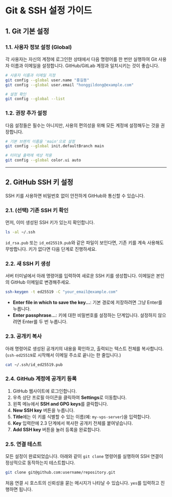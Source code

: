 # Git & SSH 설정 가이드

## 1. Git 기본 설정

### 1.1. 사용자 정보 설정 (Global)

각 사용자는 자신의 계정에 로그인한 상태에서 다음 명령어를 한 번만 실행하여 Git 사용자 이름과 이메일을 설정합니다. GitHub/GitLab 계정과 일치시키는 것이 좋습니다.

```bash
# 사용자 이름과 이메일 지정
git config --global user.name "홍길동"
git config --global user.email "honggildong@example.com"

# 설정 확인
git config --global --list
```

### 1.2. 권장 추가 설정

다음 설정들은 필수는 아니지만, 사용의 편의성을 위해 모든 계정에 설정해두는 것을 권장합니다.

```bash
# 기본 브랜치 이름을 'main'으로 설정
git config --global init.defaultBranch main

# 터미널 출력에 색상 적용
git config --global color.ui auto
```

---

## 2. GitHub SSH 키 설정

SSH 키를 사용하면 비밀번호 없이 안전하게 GitHub와 통신할 수 있습니다.

### 2.1. (선택) 기존 SSH 키 확인

먼저, 이미 생성된 SSH 키가 있는지 확인합니다.

```bash
ls -al ~/.ssh
```

`id_rsa.pub` 또는 `id_ed25519.pub`와 같은 파일이 보인다면, 기존 키를 계속 사용해도 무방합니다. 키가 없다면 다음 단계로 진행하세요.

### 2.2. 새 SSH 키 생성

서버 터미널에서 아래 명령어를 입력하여 새로운 SSH 키를 생성합니다. 이메일은 본인의 GitHub 이메일로 변경해주세요.

```bash
ssh-keygen -t ed25519 -C "your_email@example.com"
```

- **Enter file in which to save the key...**: 기본 경로에 저장하려면 그냥 Enter를 누릅니다.
- **Enter passphrase...**: 키에 대한 비밀번호를 설정하는 단계입니다. 설정하지 않으려면 Enter를 두 번 누릅니다.

### 2.3. 공개키 복사

아래 명령어로 생성된 공개키의 내용을 확인하고, 출력되는 텍스트 전체를 복사합니다. (`ssh-ed25519`로 시작해서 이메일 주소로 끝나는 한 줄입니다.)

```bash
cat ~/.ssh/id_ed25519.pub
```

### 2.4. GitHub 계정에 공개키 등록

1.  GitHub 웹사이트에 로그인합니다.
2.  우측 상단 프로필 아이콘을 클릭하여 **Settings**로 이동합니다.
3.  왼쪽 메뉴에서 **SSH and GPG keys**를 클릭합니다.
4.  **New SSH key** 버튼을 누릅니다.
5.  **Title**에는 이 키를 식별할 수 있는 이름(예: `my-vps-server`)을 입력합니다.
6.  **Key** 입력란에 2.3 단계에서 복사한 공개키 전체를 붙여넣습니다.
7.  **Add SSH key** 버튼을 눌러 등록을 완료합니다.

### 2.5. 연결 테스트

모든 설정이 완료되었습니다. 아래와 같이 `git clone` 명령어를 실행하여 SSH 연결이 정상적으로 동작하는지 테스트합니다.

```bash
git clone git@github.com:username/repository.git
```

처음 연결 시 호스트의 신뢰성을 묻는 메시지가 나타날 수 있습니다. `yes`를 입력하고 진행하면 됩니다.
